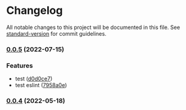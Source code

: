 # Changelog

All notable changes to this project will be documented in this file. See [standard-version](https://github.com/conventional-changelog/standard-version) for commit guidelines.

### [0.0.5](https://github.com/huqingchao/vue3-template/compare/v0.0.4...v0.0.5) (2022-07-15)


### Features

* test ([d0d0ce7](https://github.com/huqingchao/vue3-template/commit/d0d0ce7b79accfd7f3ca2e9c5506686edda9a0b2))
* test eslint ([7958a0e](https://github.com/huqingchao/vue3-template/commit/7958a0e438ea02c85dcf357b5e022b3f7675f5ea))

### [0.0.4](https://github.com/huqingchao/vue3-template/compare/v0.0.3...v0.0.4) (2022-05-18)

